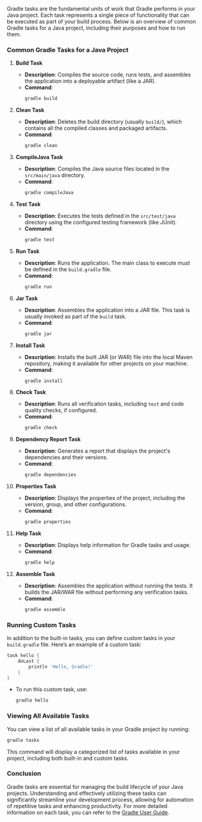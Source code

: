 Gradle tasks are the fundamental units of work that Gradle performs in your Java project. Each task represents a single piece of functionality that can be executed as part of your build process. Below is an overview of common Gradle tasks for a Java project, including their purposes and how to run them.

### Common Gradle Tasks for a Java Project

1. **Build Task**
   - **Description**: Compiles the source code, runs tests, and assembles the application into a deployable artifact (like a JAR).
   - **Command**:
     ```bash
     gradle build
     ```

2. **Clean Task**
   - **Description**: Deletes the build directory (usually `build/`), which contains all the compiled classes and packaged artifacts.
   - **Command**:
     ```bash
     gradle clean
     ```

3. **CompileJava Task**
   - **Description**: Compiles the Java source files located in the `src/main/java` directory.
   - **Command**:
     ```bash
     gradle compileJava
     ```

4. **Test Task**
   - **Description**: Executes the tests defined in the `src/test/java` directory using the configured testing framework (like JUnit).
   - **Command**:
     ```bash
     gradle test
     ```

5. **Run Task**
   - **Description**: Runs the application. The main class to execute must be defined in the `build.gradle` file.
   - **Command**:
     ```bash
     gradle run
     ```

6. **Jar Task**
   - **Description**: Assembles the application into a JAR file. This task is usually invoked as part of the `build` task.
   - **Command**:
     ```bash
     gradle jar
     ```

7. **Install Task**
   - **Description**: Installs the built JAR (or WAR) file into the local Maven repository, making it available for other projects on your machine.
   - **Command**:
     ```bash
     gradle install
     ```

8. **Check Task**
   - **Description**: Runs all verification tasks, including `test` and code quality checks, if configured.
   - **Command**:
     ```bash
     gradle check
     ```

9. **Dependency Report Task**
   - **Description**: Generates a report that displays the project's dependencies and their versions.
   - **Command**:
     ```bash
     gradle dependencies
     ```

10. **Properties Task**
    - **Description**: Displays the properties of the project, including the version, group, and other configurations.
    - **Command**:
      ```bash
      gradle properties
      ```

11. **Help Task**
    - **Description**: Displays help information for Gradle tasks and usage.
    - **Command**:
      ```bash
      gradle help
      ```

12. **Assemble Task**
    - **Description**: Assembles the application without running the tests. It builds the JAR/WAR file without performing any verification tasks.
    - **Command**:
      ```bash
      gradle assemble
      ```

### Running Custom Tasks

In addition to the built-in tasks, you can define custom tasks in your `build.gradle` file. Here’s an example of a custom task:

```groovy
task hello {
    doLast {
        println 'Hello, Gradle!'
    }
}
```

- To run this custom task, use:
  ```bash
  gradle hello
  ```

### Viewing All Available Tasks

You can view a list of all available tasks in your Gradle project by running:

```bash
gradle tasks
```

This command will display a categorized list of tasks available in your project, including both built-in and custom tasks.

### Conclusion

Gradle tasks are essential for managing the build lifecycle of your Java projects. Understanding and effectively utilizing these tasks can significantly streamline your development process, allowing for automation of repetitive tasks and enhancing productivity. For more detailed information on each task, you can refer to the [Gradle User Guide](https://docs.gradle.org/current/userguide/userguide.html).
